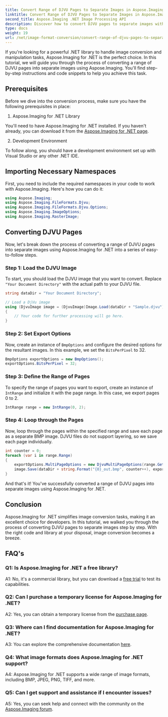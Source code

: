 ```yaml
---
title: Convert Range of DJVU Pages to Separate Images in Aspose.Imaging for .NET
linktitle: Convert Range of DJVU Pages to Separate Images in Aspose.Imaging for .NET
second_title: Aspose.Imaging .NET Image Processing API
description: Discover how to convert DJVU pages to separate images with Aspose.Imaging for .NET. Step-by-step guide, code examples, and FAQs provided.
type: docs
weight: 19
url: /net/image-format-conversion/convert-range-of-djvu-pages-to-separate-images/
---
```

If you're looking for a powerful .NET library to handle image conversion and manipulation tasks, Aspose.Imaging for .NET is the perfect choice. In this tutorial, we will guide you through the process of converting a range of DJVU pages into separate images using Aspose.Imaging. You'll find step-by-step instructions and code snippets to help you achieve this task.

## Prerequisites

Before we dive into the conversion process, make sure you have the following prerequisites in place:

1. Aspose.Imaging for .NET Library

You'll need to have Aspose.Imaging for .NET installed. If you haven't already, you can download it from the [Aspose.Imaging for .NET page](https://releases.aspose.com/imaging/net/).

2. Development Environment

To follow along, you should have a development environment set up with Visual Studio or any other .NET IDE.

## Importing Necessary Namespaces

First, you need to include the required namespaces in your code to work with Aspose.Imaging. Here's how you can do it:

```csharp
using Aspose.Imaging;
using Aspose.Imaging.FileFormats.Djvu;
using Aspose.Imaging.FileFormats.Djvu.Options;
using Aspose.Imaging.ImageOptions;
using Aspose.Imaging.RasterImage;
```

## Converting DJVU Pages

Now, let's break down the process of converting a range of DJVU pages into separate images using Aspose.Imaging for .NET into a series of easy-to-follow steps.

### Step 1: Load the DJVU Image

To start, you should load the DJVU image that you want to convert. Replace `"Your Document Directory"` with the actual path to your DJVU file.

```csharp
string dataDir = "Your Document Directory";

// Load a DjVu image
using (DjvuImage image = (DjvuImage)Image.Load(dataDir + "Sample.djvu"))
{
    // Your code for further processing will go here.
}
```

### Step 2: Set Export Options

Now, create an instance of `BmpOptions` and configure the desired options for the resultant images. In this example, we set the `BitsPerPixel` to 32.

```csharp
BmpOptions exportOptions = new BmpOptions();
exportOptions.BitsPerPixel = 32;
```

### Step 3: Define the Range of Pages

To specify the range of pages you want to export, create an instance of `IntRange` and initialize it with the page range. In this case, we export pages 0 to 2.

```csharp
IntRange range = new IntRange(0, 2);
```

### Step 4: Loop through the Pages

Now, loop through the pages within the specified range and save each page as a separate BMP image. DJVU files do not support layering, so we save each page individually.

```csharp
int counter = 0;
foreach (var i in range.Range)
{
    exportOptions.MultiPageOptions = new DjvuMultiPageOptions(range.GetArrayOneItemFromIndex(counter));
    image.Save(dataDir + string.Format("{0}_out.bmp", counter++), exportOptions);
}
```

And that's it! You've successfully converted a range of DJVU pages into separate images using Aspose.Imaging for .NET.

## Conclusion

Aspose.Imaging for .NET simplifies image conversion tasks, making it an excellent choice for developers. In this tutorial, we walked you through the process of converting DJVU pages to separate images step by step. With the right code and library at your disposal, image conversion becomes a breeze.

## FAQ's

### Q1: Is Aspose.Imaging for .NET a free library?

A1: No, it's a commercial library, but you can download a [free trial](https://releases.aspose.com/) to test its capabilities.

### Q2: Can I purchase a temporary license for Aspose.Imaging for .NET?

A2: Yes, you can obtain a temporary license from the [purchase page](https://purchase.aspose.com/temporary-license/).

### Q3: Where can I find documentation for Aspose.Imaging for .NET?

A3: You can explore the comprehensive documentation [here](https://reference.aspose.com/imaging/net/).

### Q4: What image formats does Aspose.Imaging for .NET support?

A4: Aspose.Imaging for .NET supports a wide range of image formats, including BMP, JPEG, PNG, TIFF, and more.

### Q5: Can I get support and assistance if I encounter issues?

A5: Yes, you can seek help and connect with the community on the [Aspose.Imaging forum](https://forum.aspose.com/).
